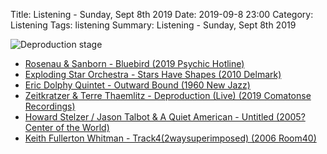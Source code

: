 Title: Listening - Sunday, Sept 8th 2019 
Date: 2019-09-8 23:00
Category: Listening
Tags: listening
Summary: Listening - Sunday, Sept 8th 2019


![Deproduction stage](/images/terre.jpg)

- [Rosenau & Sanborn - Bluebird (2019 Psychic Hotline)](https://www.discogs.com/release/14107456)
- [Exploding Star Orchestra - Stars Have Shapes (2010 Delmark)](https://www.discogs.com/Exploding-Star-Orchestra-Stars-Have-Shapes/master/311607)
- [Eric Dolphy Quintet - Outward Bound (1960 New Jazz)](https://www.discogs.com/Eric-Dolphy-Outward-Bound/master/200850)
- [Zeitkratzer & Terre Thaemlitz - Deproduction (Live) (2019 Comatonse Recordings)](https://www.discogs.com/Zeitkratzer-Terre-Thaemlitz-Deproduction-Live/release/13039684)
- [Howard Stelzer / Jason Talbot & A Quiet American - Untitled (2005? Center of the World)](https://www.discogs.com/Howard-Stelzer-Jason-Talbot-A-Quiet-American-Untitled/release/1735264)
- [Keith Fullerton Whitman - Track4(2waysuperimposed) (2006 Room40)](https://www.discogs.com/Keith-Fullerton-Whitman-Track42waysuperimposed/release/685224)

